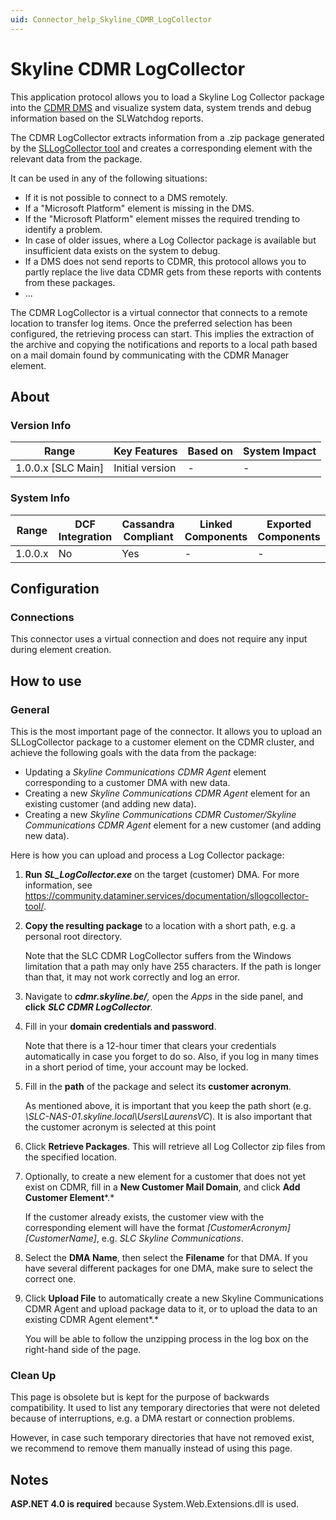 ```yaml
---
uid: Connector_help_Skyline_CDMR_LogCollector
---
```


# Skyline CDMR LogCollector

This application protocol allows you to load a Skyline Log Collector package into the [CDMR DMS](https://community.dataminer.services/documentation/cdmr/) and visualize system data, system trends and debug information based on the SLWatchdog reports.

The CDMR LogCollector extracts information from a .zip package generated by the [SLLogCollector tool](https://community.dataminer.services/documentation/sllogcollector-tool/) and creates a corresponding element with the relevant data from the package.

It can be used in any of the following situations:

- If it is not possible to connect to a DMS remotely.
- If a "Microsoft Platform" element is missing in the DMS.
- If the "Microsoft Platform" element misses the required trending to identify a problem.
- In case of older issues, where a Log Collector package is available but insufficient data exists on the system to debug.
- If a DMS does not send reports to CDMR, this protocol allows you to partly replace the live data CDMR gets from these reports with contents from these packages.
- ...

The CDMR LogCollector is a virtual connector that connects to a remote location to transfer log items. Once the preferred selection has been configured, the retrieving process can start. This implies the extraction of the archive and copying the notifications and reports to a local path based on a mail domain found by communicating with the CDMR Manager element.

## About

### Version Info

| Range                | Key Features     | Based on     | System Impact     |
|----------------------|------------------|--------------|-------------------|
| 1.0.0.x [SLC Main]   | Initial version  | -            | -                 |

### System Info

| Range     | DCF Integration     | Cassandra Compliant     | Linked Components     | Exported Components     |
|-----------|---------------------|-------------------------|-----------------------|-------------------------|
| 1.0.0.x   | No                  | Yes                     | -                     | -                       |

## Configuration

### Connections

This connector uses a virtual connection and does not require any input during element creation.

## How to use

### General

This is the most important page of the connector. It allows you to upload an SLLogCollector package to a customer element on the CDMR cluster, and achieve the following goals with the data from the package:

- Updating a *Skyline Communications CDMR Agent* element corresponding to a customer DMA with new data.
- Creating a new *Skyline Communications CDMR Agent* element for an existing customer (and adding new data).
- Creating a new *Skyline Communications CDMR Customer/*Skyline Communications CDMR Agent** element for a new customer (and adding new data).

Here is how you can upload and process a Log Collector package:

1. **Run** ***SL_LogCollector.exe*** on the target (customer) DMA. For more information, see <https://community.dataminer.services/documentation/sllogcollector-tool/>.

1. **Copy the resulting package** to a location with a short path, e.g. a personal root directory.

   Note that the SLC CDMR LogCollector suffers from the Windows limitation that a path may only have 255 characters. If the path is longer than that, it may not work correctly and log an error.

1. Navigate to ***cdmr.skyline.be/**,* open the *Apps* in the side panel, and **click** ***SLC CDMR LogCollector**.*

1. Fill in your **domain credentials and password**.

   Note that there is a 12-hour timer that clears your credentials automatically in case you forget to do so. Also, if you log in many times in a short period of time, your account may be locked.

1. Fill in the **path** of the package and select its **customer acronym**.

   As mentioned above, it is important that you keep the path short (e.g. *\\SLC-NAS-01.skyline.local\Users\LaurensVC*). It is also important that the customer acronym is selected at this point

1. Click **Retrieve Packages**. This will retrieve all Log Collector zip files from the specified location.

1. Optionally, to create a new element for a customer that does not yet exist on CDMR, fill in a **New Customer Mail Domain**, and click **Add Customer Element***.*

   If the customer already exists, the customer view with the corresponding element will have the format *\[CustomerAcronym\] \[CustomerName\]*, e.g. *SLC Skyline Communications*.

1. Select the **DMA Name**, then select the **Filename** for that DMA. If you have several different packages for one DMA, make sure to select the correct one.

1. Click **Upload File** to automatically create a new Skyline Communications CDMR Agent and upload package data to it, or to upload the data to an existing CDMR Agent element*.*

   You will be able to follow the unzipping process in the log box on the right-hand side of the page.

### Clean Up

This page is obsolete but is kept for the purpose of backwards compatibility. It used to list any temporary directories that were not deleted because of interruptions, e.g. a DMA restart or connection problems.

However, in case such temporary directories that have not removed exist, we recommend to remove them manually instead of using this page.

## Notes

**ASP.NET 4.0 is required** because System.Web.Extensions.dll is used.
